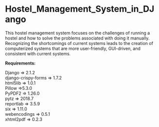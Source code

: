 # Hostel_Management_System_in_DJango

This hostel management system focuses on the challenges of running a hostel and how to solve the problems associated with doing it manually. Recognizing the shortcomings of current systems leads to the creation of computerized systems that are more user-friendly, GUI-driven, and consistent with current systems.

<strong>
  <b>Requirements:</b>
</strong>

Django => 2.1.2<br>
django-crispy-forms => 1.7.2<br>
html5lib => 1.0.1<br>
Pillow =>5.3.0<br>
PyPDF2 => 1.26.0<br>
pytz => 2018.7<br>
reportlab => 3.5.9<br>
six => 1.11.0<br>
webencodings => 0.5.1<br>
xhtml2pdf => 0.2.3<br>
